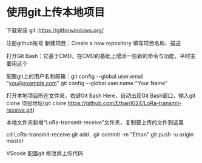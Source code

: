 # 使用git上传本地项目

下载安装 git :https://gitforwindows.org/

注册github账号 新建项目：Create a new repository 填写项目名称、描述

打开Git Bash：它基于CMD，在CMD的基础上增添一些新的命令与功能，平时主要用这个

配置git上的用户名和邮箱：git config --global user.email "you@example.com"   git config --global user.name "Your Name"

打开本地项目所在文件夹，右键Git Bash Here，自动出现Git Bash窗口，输入git clone 项目地址(git clone https://github.com/Ethan1024/LoRa-transmit-receive.git)

本地文件夹新增“LoRa-transmit-receive”文件夹，复制要上传的文件到这里

cd LoRa-transmit-receive
git add .
gir commit -m "Ethan"
git push -u origin master

VScode 配置git 修改并上传代码